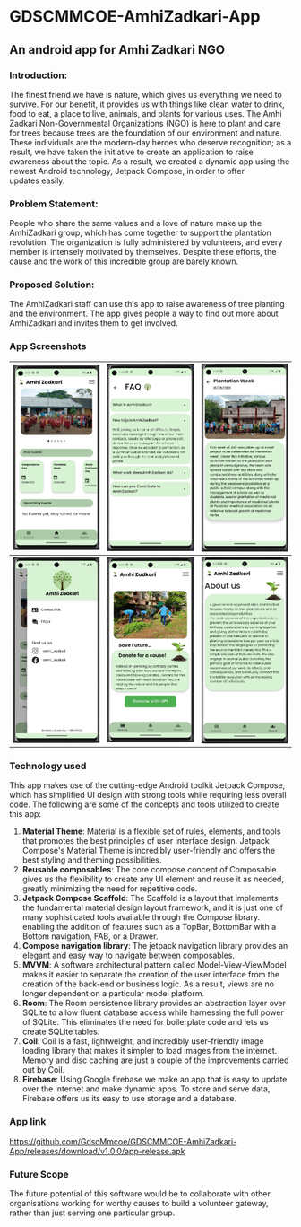 # GDSCMMCOE-AmhiZadkari-App

## An android app for Amhi Zadkari NGO
### Introduction:
The finest friend we have is nature, which gives us everything we need to survive. For our benefit, it provides us with things like clean water to drink, food to eat, a place to live, animals, and plants for various uses.
The Amhi Zadkari Non-Governmental Organizations (NGO) is here to plant and care for trees because trees are the foundation of our environment and nature. These individuals are the modern-day heroes who deserve recognition; as a result, we have taken the initiative to create an application to raise awareness about the topic. As a result, we created a dynamic app using the newest Android technology, Jetpack Compose, in order to offer updates easily.



### Problem Statement:
People who share the same values and a love of nature make up the AmhiZadkari group, which has come together to support the plantation revolution. The organization is fully administered by volunteers, and every member is intensely motivated by themselves. Despite these efforts, the cause and the work of this incredible group are barely known.

### Proposed Solution:
The AmhiZadkari staff can use this app to raise awareness of tree planting and the environment. The app gives people a way to find out more about AmhiZadkari and invites them to get involved.

### App Screenshots
|<img src="https://github.com/GdscMmcoe/GDSCMMCOE-AmhiZadkari-App/blob/master/images/image1.jpg" alt="drawing" width="250"/> | <img src="https://github.com/GdscMmcoe/GDSCMMCOE-AmhiZadkari-App/blob/master/images/image2.jpg" alt="drawing" width="250"/> | <img src="https://github.com/GdscMmcoe/GDSCMMCOE-AmhiZadkari-App/blob/master/images/image3.jpg" alt="drawing" width="250"/> | 
|:---:|:---:|:---:|
|<img src="https://github.com/GdscMmcoe/GDSCMMCOE-AmhiZadkari-App/blob/master/images/image4.jpg" alt="drawing" width="250"/>|<img src="https://github.com/GdscMmcoe/GDSCMMCOE-AmhiZadkari-App/blob/master/images/image5.jpg" alt="drawing" width="250"/>|<img src="https://github.com/GdscMmcoe/GDSCMMCOE-AmhiZadkari-App/blob/master/images/image6.jpg" alt="drawing" width="250"/>|

### Technology used
This app makes use of the cutting-edge Android toolkit Jetpack Compose, which has simplified UI design with strong tools while requiring less overall code. The following are some of the concepts and tools utilized to create this app:
1. **Material Theme**: Material is a flexible set of rules, elements, and tools that promotes the best principles of user interface design. Jetpack Compose's Material Theme is incredibly user-friendly and offers the best styling and theming possibilities.
2. **Reusable composables**: The core compose concept of Composable gives us the flexibility to create any UI element and reuse it as needed, greatly minimizing the need for repetitive code.
3. **Jetpack Compose Scaffold**: The Scaffold is a layout that implements the fundamental material design layout framework, and it is just one of many sophisticated tools available through the Compose library. enabling the addition of features such as a TopBar, BottomBar with a Bottom navigation, FAB, or a Drawer.
4. **Compose navigation library**: The jetpack navigation library provides an elegant and easy way to navigate between composables.
5. **MVVM**: A software architectural pattern called Model-View-ViewModel makes it easier to separate the creation of the user interface from the creation of the back-end or business logic. As a result, views are no longer dependent on a particular model platform.
6. **Room**: The Room persistence library provides an abstraction layer over SQLite to allow fluent database access while harnessing the full power of SQLite. This eliminates the need for boilerplate code and lets us create SQLite tables.
7. **Coil**: Coil is a fast, lightweight, and incredibly user-friendly image loading library that makes it simpler to load images from the internet. Memory and disc caching are just a couple of the improvements carried out by Coil.
8. **Firebase**: Using Google firebase we make an app that is easy to update over the internet and make dynamic apps. To store and serve data, Firebase offers us its easy to use storage and a database.
### App link
https://github.com/GdscMmcoe/GDSCMMCOE-AmhiZadkari-App/releases/download/v1.0.0/app-release.apk

### Future Scope
The future potential of this software would be to collaborate with other organisations working for worthy causes to build a volunteer gateway, rather than just serving one particular group.
